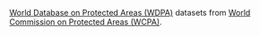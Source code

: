 [World Database on Protected Areas (WDPA)](https://www.iucn.org/theme/protected-areas/our-work/world-database-protected-areas)
datasets from
[World Commission on Protected Areas (WCPA)](https://www.iucn.org/commissions/world-commission-protected-areas).
